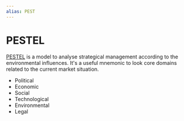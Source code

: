 ```yaml
---
alias: PEST
---
```


# PESTEL

[PESTEL](https://wikipedia.org/wiki/pest_analysis) is a model to analyse strategical management according to the environmental influences. It's a useful mnemonic to look core domains related to the current market situation.

- Political
- Economic
- Social
- Technological
- Environmental
- Legal